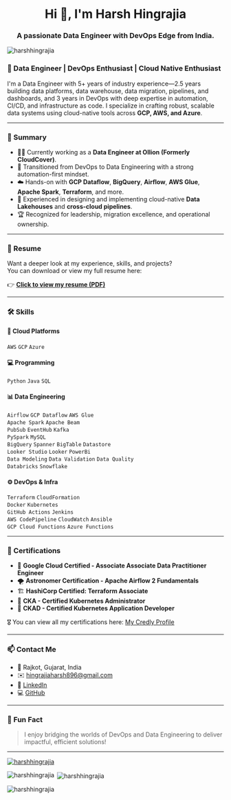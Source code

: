 <h1 align="center">Hi 👋, I'm Harsh Hingrajia</h1>
<h3 align="center">A passionate Data Engineer with DevOps Edge from India.</h3>

<p align="left"> <img src="https://komarev.com/ghpvc/?username=harshhingrajia&label=Profile%20views&color=0e75b6&style=flat" alt="harshhingrajia" /> </p>

### 💼 Data Engineer | DevOps Enthusiast | Cloud Native Enthusiast

I'm a Data Engineer with 5+ years of industry experience—2.5 years building data platforms, data warehouse, data migration, pipelines, and dashboards, and 3 years in DevOps with deep expertise in automation, CI/CD, and infrastructure as code. I specialize in crafting robust, scalable data systems using cloud-native tools across **GCP, AWS, and Azure**.

---

### 🧠 Summary

- 👷‍♂️ Currently working as a **Data Engineer at Ollion (Formerly CloudCover)**.
- 🔁 Transitioned from DevOps to Data Engineering with a strong automation-first mindset.
- ☁️ Hands-on with **GCP Dataflow**, **BigQuery**, **Airflow**, **AWS Glue**, **Apache Spark**, **Terraform**, and more.
- 🧱 Experienced in designing and implementing cloud-native **Data Lakehouses** and **cross-cloud pipelines**.
- 🏆 Recognized for leadership, migration excellence, and operational ownership.

---

### 📄 Resume

Want a deeper look at my experience, skills, and projects?<br>
You can download or view my full resume here:


👉 [<b>Click to view my resume (PDF)</b>](./Documents/harsh_resume.pdf)

---

### 🛠️ Skills

#### 🚀 Cloud Platforms
`AWS` `GCP` `Azure`

#### 💻 Programming
`Python` `Java` `SQL`

#### 📊 Data Engineering
`Airflow` `GCP Dataflow` `AWS Glue` 
<br>
`Apache Spark` `Apache Beam`
<br>
`PubSub` `EventHub` `Kafka`
<br>
`PySpark` `MySQL` 
<br> 
`BigQuery` `Spanner` `BigTable` `Datastore` 
<br> 
`Looker Studio` `Looker` `PowerBi` 
<br>
`Data Modeling`  `Data Validation` `Data Quality` 
<br> 
`Databricks` `Snowflake` 

#### ⚙️ DevOps & Infra
`Terraform` `CloudFormation` 
<br>
`Docker` `Kubernetes` 
<br>
`GitHub Actions` `Jenkins`
<br>
`AWS CodePipeline` `CloudWatch` `Ansible` 
<br>
`GCP Cloud Functions` `Azure Functions`

---

### 📜 Certifications

- 🧠 **Google Cloud Certified - Associate Associate Data Practitioner Engineer**
- 🌪️ **Astronomer Certification - Apache Airflow 2 Fundamentals**
- 🏗️ **HashiCorp Certified: Terraform Associate**
- 🐳 **CKA - Certified Kubernetes Administrator**
- 🧱 **CKAD - Certified Kubernetes Application Developer**

🎖️ You can view all my certifications here: [My Credly Profile](https://www.credly.com/users/harsh-hingrajia)

---

### 📫 Contact Me

- 📍 Rajkot, Gujarat, India  
- ✉️ [hingrajiaharsh896@gmail.com](mailto:hingrajiaharsh896@gmail.com)  
- 🔗 [LinkedIn](https://www.linkedin.com/in/harsh-hingrajia-582494148/)  
- 💻 [GitHub](https://github.com/harshhingrajia)

---

### 📌 Fun Fact

> I enjoy bridging the worlds of DevOps and Data Engineering to deliver impactful, efficient solutions!

---

<p align="left"> <a href="https://github.com/ryo-ma/github-profile-trophy"><img src="https://github-profile-trophy.vercel.app/?username=harshhingrajia&theme=darkhub" alt="harshhingrajia" /></a> </p>

<p><img align="left" src="https://github-readme-stats.vercel.app/api/top-langs?username=harshhingrajia&show_icons=true&locale=en&layout=compact" alt="harshhingrajia" /></p>

<p>&nbsp;<img align="center" src="https://github-readme-stats.vercel.app/api?username=harshhingrajia&show_icons=true&locale=en" alt="harshhingrajia" /></p>

<p><img align="center" src="https://github-readme-streak-stats.herokuapp.com/?user=harshhingrajia&" alt="harshhingrajia" /></p>
